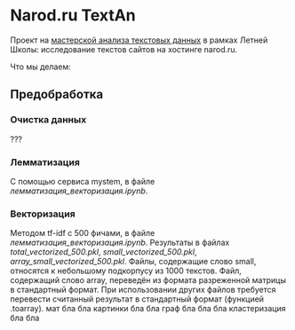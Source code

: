 # Narod.ru TextAn
Проект на [мастерской анализа текстовых данных](https://letnyayashkola.org/nlp/) в рамках Летней Школы: исследование текстов сайтов на хостинге narod.ru.

Что мы делаем:
## Предобработка
### Очистка данных
???
### Лемматизация
С помощью сервиса mystem, в файле *лемматизация_векторизация.ipynb*.
### Векторизация
Методом tf-idf с 500 фичами, в файле *лемматизация_векторизация.ipynb*. Результаты в файлах *total_vectorized_500.pkl*, *small_vectorized_500.pkl*, *array_small_vectorized_500.pkl*. Файлы, содержащие слово small, относятся к небольшому подкорпусу из 1000 текстов. Файл, содержащий слово array, переведён из формата разреженной матрицы в стандартный формат. При использовании других файлов требуется перевести считанный результат в стандартный формат (функцией .toarray).
мат бла бла
картинки бла бла
граф бла бла бла
кластеризация бла бла
